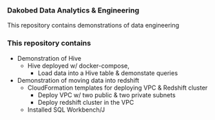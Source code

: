 ### Dakobed Data Analytics & Engineering ###

This repository contains demonstrations of data engineering 

### This repository contains ###
* Demonstration of Hive
    - Hive deployed w/ docker-compose, 
        - Load data into a Hive table & demonstate queries
* Demonstration of moving data into redshift
    - CloudFormation templates for deploying VPC & Redshift cluster
         - Deploy VPC w/ two public & two private subnets
         - Deploy redshift cluster in the VPC    
    - Installed SQL Workbench/J


